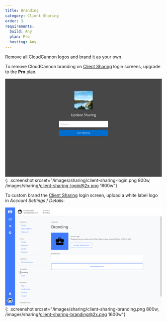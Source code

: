 ```yaml
---
title: Branding
category: Client Sharing
order: 3
requirements:
  build: Any
  plan: Pro
  hosting: Any
---
```


Remove all CloudCannon logos and brand it as your own.

To remove CloudCannon branding on [Client Sharing](/sharing/client-sharing/client-sharing/) login screens, upgrade to the **Pro** plan.

![Client sharing login screen](/images/sharing/client-sharing-login.png){: .screenshot srcset="/images/sharing/client-sharing-login.png 800w, /images/sharing/client-sharing-login@2x.png 1600w"}

To custom brand the [Client Sharing](/sharing/client-sharing/client-sharing/) login screen, upload a white label logo in *Account Settings* / *Details*:

![Account details interface](/images/sharing/client-sharing-branding.png){: .screenshot srcset="/images/sharing/client-sharing-branding.png 800w, /images/sharing/client-sharing-branding@2x.png 1600w"}